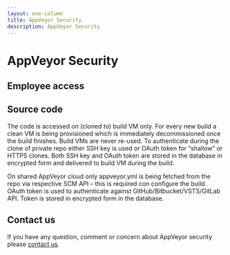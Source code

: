 ```yaml
---
layout: one-column
title: AppVeyor Security
description: AppVeyor Security
---
```


# AppVeyor Security

## Employee access

## Source code

The code is accessed on (cloned to) build VM only. For every new build a clean VM is being provisioned which is immediately decommissioned once the build finishes. Build VMs are never re-used. To authenticate during the clone of private repo either SSH key is used or OAuth token for “shallow” or HTTPS clones. Both SSH key and OAuth token are stored in the database in encrypted form and delivered to build VM during the build.

On shared AppVeyor cloud only appveyor.yml is being fetched from the repo via respective SCM API – this is required con configure the build. OAuth token is used to authenticate against GitHub/Bitbucket/VSTS/GitLab API. Token is stored in encrypted form in the database.


## Contact us

If you have any question, comment or concern about AppVeyor security please [contact us](mailto:team@appveyor.com).